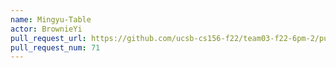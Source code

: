```yaml
---
name: Mingyu-Table
actor: BrownieYi
pull_request_url: https://github.com/ucsb-cs156-f22/team03-f22-6pm-2/pull/71
pull_request_num: 71
---
```

